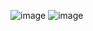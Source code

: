 ![image](https://github.com/Dauka03/web_mui/assets/88084186/46a6a2dd-4ef0-4675-92a2-84f6d87091b0)
![image](https://github.com/Dauka03/web_mui/assets/88084186/c775920b-9756-443a-9df9-5b375701e4fe)
